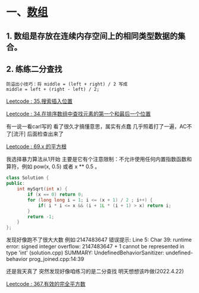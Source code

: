# 一、[数组](https://github.com/youngyangyang04/leetcode-master#%E6%95%B0%E7%BB%84)
## 1. 数组是存放在连续内存空间上的相同类型数据的集合。
## 2. 练练二分查找
    防溢出小技巧：将 middle = (left + right) / 2 写成
    middle = left + (right - left) / 2;
    
[Leetcode : 35.搜索插入位置](https://leetcode-cn.com/problems/search-insert-position/)

[Leetcode : 34.在排序数组中查找元素的第一个和最后一个位置](https://leetcode-cn.com/problems/find-first-and-last-position-of-element-in-sorted-array/)

有一说一看carl写的 看了很久才搞懂意思，属实有点蠢
几乎照着打了一遍，AC不了[流汗] 后面检查出来了
        
[Leetcode : 69.x 的平方根](https://leetcode-cn.com/problems/sqrtx/)

我选择暴力算法从1开始 主要是它有个注意限制：不允许使用任何内置指数函数和算符，例如 pow(x, 0.5) 或者 x ** 0.5 。

```cpp 
class Solution {
public:
    int mySqrt(int x) {
        if (x == 0) return 0;
        for (long long i = 1; i <= (x + 1) / 2 ; i++) {
            if( i * i <= x && (i + 1L * (i + 1) > x) return i;
        }
        return -1;
    }
};
```
发现好像跑不了很大大数 例如:2147483647
错误提示:
    Line 5: Char 39: runtime error: signed integer overflow: 2147483647 + 1 cannot be represented in type 'int' (solution.cpp)
    SUMMARY: UndefinedBehaviorSanitizer: undefined-behavior prog_joined.cpp:14:39

还是我天真了 突然发现好像咱练习的是二分查找 明天想想该咋做(2022.4.22)

[Leetcode : 367.有效的完全平方数](https://leetcode-cn.com/problems/valid-perfect-square/)
